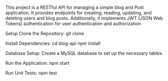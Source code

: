 This project is a RESTful API for managing a simple blog and Post application. It provides endpoints for creating, reading, updating, and deleting users and blog posts. Additionally, it implements JWT (JSON Web Tokens) authentication for user authentication and authorization

Setup
Clone the Repository:
git clone <Assignment>

Install Dependencies:
cd blog-api
npm install

Database Setup:
Create a MySQL database to set up the necessary tables.

Run the Application:
npm start

Run Unit Tests:
npm test